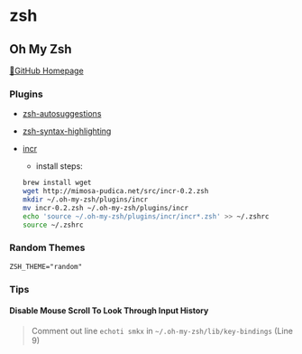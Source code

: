 # zsh

## Oh My Zsh

[🔗GitHub Homepage](https://github.com/ohmyzsh/ohmyzsh)

### Plugins

* [zsh-autosuggestions](https://github.com/zsh-users/zsh-autosuggestions)
* [zsh-syntax-highlighting](https://github.com/zsh-users/zsh-syntax-highlighting)
* [incr](https://mimosa-pudica.net/zsh-incremental.html)
  * install steps:

  ```zsh
  brew install wget
  wget http://mimosa-pudica.net/src/incr-0.2.zsh
  mkdir ~/.oh-my-zsh/plugins/incr
  mv incr-0.2.zsh ~/.oh-my-zsh/plugins/incr
  echo 'source ~/.oh-my-zsh/plugins/incr/incr*.zsh' >> ~/.zshrc
  source ~/.zshrc
  ```

### Random Themes

```config
ZSH_THEME="random"
```

### Tips

#### Disable Mouse Scroll To Look Through Input History

> Comment out line `echoti smkx` in `~/.oh-my-zsh/lib/key-bindings` (Line 9)

